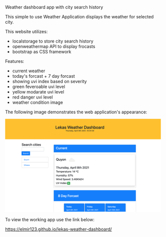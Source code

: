 
Weather dashboard app with city search history

This simple to use Weather Application displays the weather for selected city.

This website utilizes:
- localstorage to store city search history
- openweathermap API to display frocasts
- bootstrap as CSS framework

Features:
- current weather
- today's forcast + 7 day forcast
- showing uvi index based on severity 
- green feveroable uvi level
- yellow modarate uvi level
- red danger uvi level
- weather condition image

The following image demonstrates the web application's appearance:

![HTML/CSS/JavaScript Quiz.](./assets/images/screen.png)

To view the working app use the link below:

https://elmir123.github.io/lekas-weather-dashboard/
